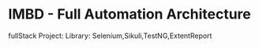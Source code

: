 # IMBD - Full Automation Architecture
fullStack Project:
Library: Selenium,Sikuli,TestNG,ExtentReport
